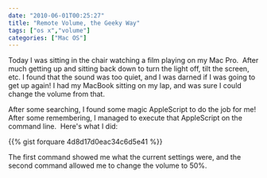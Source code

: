 ```yaml
---
date: "2010-06-01T00:25:27"
title: "Remote Volume, the Geeky Way"
tags: ["os x","volume"]
categories: ["Mac OS"]
---
```


Today I was sitting in the chair watching a film playing on my Mac Pro.  After much getting up and sitting back down to turn the light off, tilt the screen, etc. I found that the sound was too quiet, and I was darned if I was going to get up again! 
I had my MacBook sitting on my lap, and was sure I could change the volume from that. 
 
After some searching, I found some magic AppleScript to do the job for me!  After some remembering, I managed to execute that AppleScript on the command line.  Here's what I did: 
 
{{% gist forquare 4d8d17d0eac34c6d5e41 %}}
 
The first command showed me what the current settings were, and the second command allowed me to change the volume to 50%.
